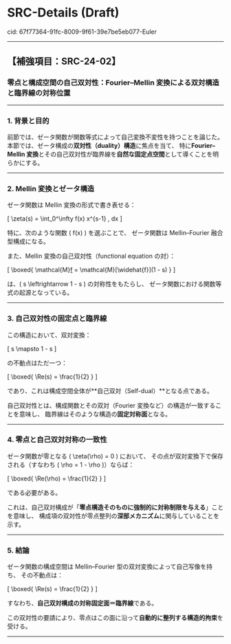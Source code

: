 # SRC-Details (Draft)

cid: 67f77364-91fc-8009-9f61-39e7be5eb077-Euler

---

## 【補強項目：SRC-24-02】

### 零点と構成空間の自己双対性：Fourier–Mellin 変換による双対構造と臨界線の対称位置

---

### 1. 背景と目的

前節では、ゼータ関数が関数等式によって自己変換不変性を持つことを論じた。
本節では、ゼータ構成の**双対性（duality）構造**に焦点を当て、
特に**Fourier–Mellin 変換**とその自己双対性が臨界線を**自然な固定点空間**として導くことを明らかにする。

---

### 2. Mellin 変換とゼータ構造

ゼータ関数は Mellin 変換の形式で書き表せる：

\[
\zeta(s) = \int_0^\infty f(x) x^{s-1} \, dx
\]

特に、次のような関数 \( f(x) \) を選ぶことで、
ゼータ関数は Mellin–Fourier 融合型構成になる。

また、Mellin 変換の自己双対性（functional equation の対）：

\[
\boxed{
\mathcal{M}[f](s) = \mathcal{M}[\widehat{f}](1 - s)
}
\]

は、\( s \leftrightarrow 1 - s \) の対称性をもたらし、
ゼータ関数における関数等式の起源となっている。

---

### 3. 自己双対性の固定点と臨界線

この構造において、双対変換：

\[
s \mapsto 1 - s
\]

の不動点はただ一つ：

\[
\boxed{ \Re(s) = \frac{1}{2} }
\]

であり、これは構成空間全体が**自己双対（Self-dual）**となる点である。

自己双対性とは、構成関数とその双対（Fourier 変換など）の構造が一致することを意味し、
臨界線はそのような構造の**固定対称面**となる。

---

### 4. 零点と自己双対対称の一致性

ゼータ関数が零となる \( \zeta(\rho) = 0 \) において、
その点が双対変換下で保存される（すなわち \( \rho = 1 - \rho \)）ならば：

\[
\boxed{ \Re(\rho) = \frac{1}{2} }
\]

である必要がある。

これは、自己双対構成が「**零点構造そのものに強制的に対称制限を与える**」ことを意味し、
構成項の双対性が零点整列の**深部メカニズム**に関与していることを示す。

---

### 5. 結論

ゼータ関数の構成空間は Mellin–Fourier 型の双対変換によって自己写像を持ち、
その不動点は：

\[
\boxed{ \Re(s) = \frac{1}{2} }
\]

すなわち、**自己双対構成の対称固定面＝臨界線**である。

この双対性の要請により、零点はこの面に沿って**自動的に整列する構造的拘束**を受ける。

---
